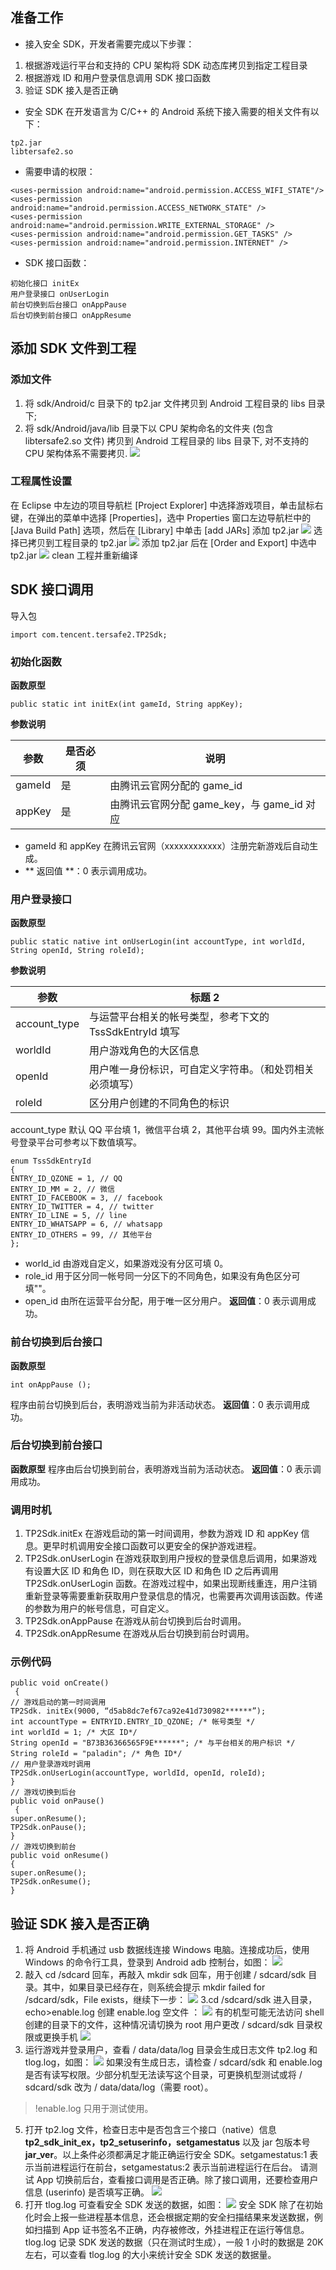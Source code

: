 ## 准备工作
- 接入安全 SDK，开发者需要完成以下步骤：
 1. 根据游戏运行平台和支持的 CPU 架构将 SDK 动态库拷贝到指定工程目录
 2. 根据游戏 ID 和用户登录信息调用 SDK 接口函数
 3. 验证 SDK 接入是否正确

- 安全 SDK 在开发语言为 C/C++ 的 Android 系统下接入需要的相关文件有以下：
```
tp2.jar
libtersafe2.so
```
- 需要申请的权限：
```
<uses-permission android:name="android.permission.ACCESS_WIFI_STATE"/>
<uses-permission android:name="android.permission.ACCESS_NETWORK_STATE" />
<uses-permission android:name="android.permission.WRITE_EXTERNAL_STORAGE" />
<uses-permission android:name="android.permission.GET_TASKS" />
<uses-permission android:name="android.permission.INTERNET" />
```
- SDK 接口函数：
```
初始化接口 initEx
用户登录接口 onUserLogin
前台切换到后台接口 onAppPause
后台切换到前台接口 onAppResume
```

## 添加 SDK 文件到工程
###  添加文件
1. 将 sdk/Android/c 目录下的 tp2.jar 文件拷贝到 Android 工程目录的 libs 目录下;
2. 将 sdk/Android/java/lib 目录下以 CPU 架构命名的文件夹 (包含 libtersafe2.so 文件) 拷贝到 Android 工程目录的 libs 目录下, 对不支持的 CPU 架构体系不需要拷贝.
![](https://mc.qcloudimg.com/static/img/eab83b3ae6d2a13b8f6a8479137a5e07/image.png)

###  工程属性设置
在 Eclipse 中左边的项目导航栏 [Project Explorer] 中选择游戏项目，单击鼠标右键，在弹出的菜单中选择 [Properties]，选中 Properties 窗口左边导航栏中的[Java Build Path] 选项，然后在 [Library] 中单击 [add JARs] 添加 tp2.jar
![](https://mc.qcloudimg.com/static/img/2b038746f019e439ef5bbdb473ab16b2/image.png)
 选择已拷贝到工程目录的 tp2.jar
 ![](https://mc.qcloudimg.com/static/img/b48aeb6b30b9c689ca5e56357a0c72b3/image.png)
 添加 tp2.jar 后在 [Order and Export] 中选中 tp2.jar
 ![](https://mc.qcloudimg.com/static/img/e19cbe55f0997e7bdb68eeef275a1fb4/image.png)
clean 工程并重新编译

## SDK 接口调用
导入包
```
import com.tencent.tersafe2.TP2Sdk;
```

### 初始化函数
**函数原型**
```
public static int initEx(int gameId, String appKey);
```

**参数说明**

| 参数 | 是否必须 | 说明 |
|---------|---------|---------|
| gameId | 是 | 由腾讯云官网分配的 game_id  |
| appKey | 是 | 由腾讯云官网分配 game_key，与 game_id 对应  |

- gameId 和 appKey 在腾讯云官网（xxxxxxxxxxxx）注册完新游戏后自动生成。
- ** 返回值 **：0 表示调用成功。

### 用户登录接口
**函数原型**
```
public static native int onUserLogin(int accountType, int worldId, String openId, String roleId);
```

**参数说明**

| 参数 | 标题 2 |
|---------|---------|
| account_type | 与运营平台相关的帐号类型，参考下文的 TssSdkEntryId 填写 |
| worldId | 用户游戏角色的大区信息 |
| openId | 用户唯一身份标识，可自定义字符串。（和处罚相关必须填写） |
| roleId | 区分用户创建的不同角色的标识 |

account_type 默认 QQ 平台填 1，微信平台填 2，其他平台填 99。国内外主流帐号登录平台可参考以下数值填写。
```
enum TssSdkEntryId
{
ENTRY_ID_QZONE = 1, // QQ
ENTRY_ID_MM = 2, // 微信
ENTRT_ID_FACEBOOK = 3, // facebook
ENTRY_ID_TWITTER = 4, // twitter
ENTRY_ID_LINE = 5, // line
ENTRY_ID_WHATSAPP = 6, // whatsapp
ENTRY_ID_OTHERS = 99, // 其他平台
};
```
- world_id 由游戏自定义，如果游戏没有分区可填 0。
- role_id 用于区分同一帐号同一分区下的不同角色，如果没有角色区分可填""。
- open_id 由所在运营平台分配，用于唯一区分用户。
**返回值**：0 表示调用成功。

### 前台切换到后台接口
**函数原型**
```
int onAppPause ();
```
程序由前台切换到后台，表明游戏当前为非活动状态。
**返回值**：0 表示调用成功。

### 后台切换到前台接口
**函数原型**
程序由后台切换到前台，表明游戏当前为活动状态。
**返回值**：0 表示调用成功。

### 调用时机
1. TP2Sdk.initEx 在游戏启动的第一时间调用，参数为游戏 ID 和 appKey 信息。更早时机调用安全接口函数可以更安全的保护游戏进程。
2. TP2Sdk.onUserLogin 在游戏获取到用户授权的登录信息后调用，如果游戏有设置大区 ID 和角色 ID，则在获取大区 ID 和角色 ID 之后再调用 TP2Sdk.onUserLogin 函数。在游戏过程中，如果出现断线重连，用户注销重新登录等需要重新获取用户登录信息的情况，也需要再次调用该函数。传递的参数为用户的帐号信息，可自定义。
3. TP2Sdk.onAppPause 在游戏从前台切换到后台时调用。
4. TP2Sdk.onAppResume 在游戏从后台切换到前台时调用。

### 示例代码
```
public void onCreate()
 {
// 游戏启动的第一时间调用
TP2Sdk. initEx(9000, “d5ab8dc7ef67ca92e41d730982******”);
int accountType = ENTRYID.ENTRY_ID_QZONE; /* 帐号类型 */
int worldId = 1; /* 大区 ID*/
String openId = "B73B36366565F9E******"; /* 与平台相关的用户标识 */
String roleId = "paladin"; /* 角色 ID*/
// 用户登录游戏时调用
TP2Sdk.onUserLogin(accountType, worldId, openId, roleId);
}
// 游戏切换到后台
public void onPause()
 {
super.onResume();
TP2Sdk.onPause();
}
// 游戏切换到前台
public void onResume()
{
super.onResume();
TP2Sdk.onResume();
}
```

## 验证 SDK 接入是否正确
1. 将 Android 手机通过 usb 数据线连接 Windows 电脑。连接成功后，使用 Windows 的命令行工具，登录到 Android adb 控制台，如图：
![](https://mc.qcloudimg.com/static/img/091f2d44b4862e843748fdd9655e9914/image.png)
2. 敲入 cd /sdcard 回车，再敲入 mkdir sdk 回车，用于创建 / sdcard/sdk 目录。其中，如果目录已经存在，则系统会提示 mkdir failed for /sdcard/sdk，File exists，继续下一步：
![](https://mc.qcloudimg.com/static/img/748c74c2ef3f5bec2a650f3d8eb0bdc6/image.png)
3.cd /sdcard/sdk 进入目录，echo>enable.log 创建 enable.log 空文件 ：
![](https://mc.qcloudimg.com/static/img/26aa6733a77a4c2625d131cddba47b89/image.png)
有的机型可能无法访问 shell 创建的目录下的文件，这种情况请切换为 root 用户更改 / sdcard/sdk 目录权限或更换手机
![](https://mc.qcloudimg.com/static/img/91cd8bb85e88eede943d47570a792c35/image.png)
4. 运行游戏并登录用户，查看 / data/data/log 目录会生成日志文件 tp2.log 和 tlog.log，如图：
![](https://mc.qcloudimg.com/static/img/3ce91cbdb15cdb72998fbfcc2bdf074e/image.png)
如果没有生成日志，请检查 / sdcard/sdk 和 enable.log 是否有读写权限。少部分机型无法读写这个目录，可更换机型测试或将 / sdcard/sdk 改为 / data/data/log（需要 root）。
>!enable.log 只用于测试使用。
5. 打开 tp2.log 文件，检查日志中是否包含三个接口（native）信息 **tp2_sdk_init_ex，tp2_setuserinfo，setgamestatus** 以及 jar 包版本号 **jar_ver**。以上条件必须都满足才能正确运行安全 SDK。setgamestatus:1 表示当前进程运行在前台，setgamestatus:2 表示当前进程运行在后台。
请测试 App 切换前后台，查看接口调用是否正确。除了接口调用，还要检查用户信息 (userinfo) 是否填写正确。
![](https://mc.qcloudimg.com/static/img/75eef4a35cf89e8e1d02be304403377b/image.png)
6. 打开 tlog.log 可查看安全 SDK 发送的数据，如图：
![](https://mc.qcloudimg.com/static/img/50526870e79bb4d21d5b5bb0c333f86f/image.png)
安全 SDK 除了在初始化时会上报一些进程基本信息，还会根据定期的安全扫描结果来发送数据，例如扫描到 App 证书签名不正确，内存被修改，外挂进程正在运行等信息。tlog.log 记录 SDK 发送的数据（只在测试时生成），一般 1 小时的数据是 20K 左右，可以查看 tlog.log 的大小来统计安全 SDK 发送的数据量。
